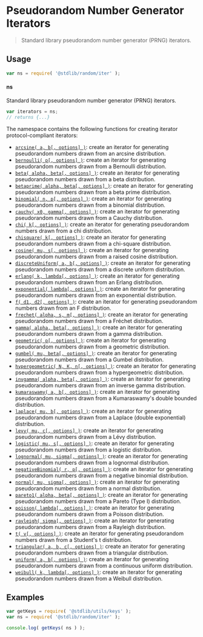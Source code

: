 <!--

@license Apache-2.0

Copyright (c) 2018 The Stdlib Authors.

Licensed under the Apache License, Version 2.0 (the "License");
you may not use this file except in compliance with the License.
You may obtain a copy of the License at

   http://www.apache.org/licenses/LICENSE-2.0

Unless required by applicable law or agreed to in writing, software
distributed under the License is distributed on an "AS IS" BASIS,
WITHOUT WARRANTIES OR CONDITIONS OF ANY KIND, either express or implied.
See the License for the specific language governing permissions and
limitations under the License.

-->

# Pseudorandom Number Generator Iterators

> Standard library pseudorandom number generator (PRNG) iterators.

<section class="usage">

## Usage

```javascript
var ns = require( '@stdlib/random/iter' );
```

#### ns

Standard library pseudorandom number generator (PRNG) iterators.

```javascript
var iterators = ns;
// returns {...}
```

The namespace contains the following functions for creating iterator protocol-compliant iterators:

<!-- <toc pattern="*"> -->

<div class="namespace-toc">

-   <span class="signature">[`arcsine( a, b[, options] )`][@stdlib/random/iter/arcsine]</span><span class="delimiter">: </span><span class="description">create an iterator for generating pseudorandom numbers drawn from an arcsine distribution.</span>
-   <span class="signature">[`bernoulli( p[, options] )`][@stdlib/random/iter/bernoulli]</span><span class="delimiter">: </span><span class="description">create an iterator for generating pseudorandom numbers drawn from a Bernoulli distribution.</span>
-   <span class="signature">[`beta( alpha, beta[, options] )`][@stdlib/random/iter/beta]</span><span class="delimiter">: </span><span class="description">create an iterator for generating pseudorandom numbers drawn from a beta distribution.</span>
-   <span class="signature">[`betaprime( alpha, beta[, options] )`][@stdlib/random/iter/betaprime]</span><span class="delimiter">: </span><span class="description">create an iterator for generating pseudorandom numbers drawn from a beta prime distribution.</span>
-   <span class="signature">[`binomial( n, p[, options] )`][@stdlib/random/iter/binomial]</span><span class="delimiter">: </span><span class="description">create an iterator for generating pseudorandom numbers drawn from a binomial distribution.</span>
-   <span class="signature">[`cauchy( x0, gamma[, options] )`][@stdlib/random/iter/cauchy]</span><span class="delimiter">: </span><span class="description">create an iterator for generating pseudorandom numbers drawn from a Cauchy distribution.</span>
-   <span class="signature">[`chi( k[, options] )`][@stdlib/random/iter/chi]</span><span class="delimiter">: </span><span class="description">create an iterator for generating pseudorandom numbers drawn from a chi distribution.</span>
-   <span class="signature">[`chisquare( k[, options] )`][@stdlib/random/iter/chisquare]</span><span class="delimiter">: </span><span class="description">create an iterator for generating pseudorandom numbers drawn from a chi-square distribution.</span>
-   <span class="signature">[`cosine( mu, s[, options] )`][@stdlib/random/iter/cosine]</span><span class="delimiter">: </span><span class="description">create an iterator for generating pseudorandom numbers drawn from a raised cosine distribution.</span>
-   <span class="signature">[`discreteUniform( a, b[, options] )`][@stdlib/random/iter/discrete-uniform]</span><span class="delimiter">: </span><span class="description">create an iterator for generating pseudorandom numbers drawn from a discrete uniform distribution.</span>
-   <span class="signature">[`erlang( k, lambda[, options] )`][@stdlib/random/iter/erlang]</span><span class="delimiter">: </span><span class="description">create an iterator for generating pseudorandom numbers drawn from an Erlang distribution.</span>
-   <span class="signature">[`exponential( lambda[, options] )`][@stdlib/random/iter/exponential]</span><span class="delimiter">: </span><span class="description">create an iterator for generating pseudorandom numbers drawn from an exponential distribution.</span>
-   <span class="signature">[`f( d1, d2[, options] )`][@stdlib/random/iter/f]</span><span class="delimiter">: </span><span class="description">create an iterator for generating pseudorandom numbers drawn from an F distribution.</span>
-   <span class="signature">[`frechet( alpha, s, m[, options] )`][@stdlib/random/iter/frechet]</span><span class="delimiter">: </span><span class="description">create an iterator for generating pseudorandom numbers drawn from a Fréchet distribution.</span>
-   <span class="signature">[`gamma( alpha, beta[, options] )`][@stdlib/random/iter/gamma]</span><span class="delimiter">: </span><span class="description">create an iterator for generating pseudorandom numbers drawn from a gamma distribution.</span>
-   <span class="signature">[`geometric( p[, options] )`][@stdlib/random/iter/geometric]</span><span class="delimiter">: </span><span class="description">create an iterator for generating pseudorandom numbers drawn from a geometric distribution.</span>
-   <span class="signature">[`gumbel( mu, beta[, options] )`][@stdlib/random/iter/gumbel]</span><span class="delimiter">: </span><span class="description">create an iterator for generating pseudorandom numbers drawn from a Gumbel distribution.</span>
-   <span class="signature">[`hypergeometric( N, K, n[, options] )`][@stdlib/random/iter/hypergeometric]</span><span class="delimiter">: </span><span class="description">create an iterator for generating pseudorandom numbers drawn from a hypergeometric distribution.</span>
-   <span class="signature">[`invgamma( alpha, beta[, options] )`][@stdlib/random/iter/invgamma]</span><span class="delimiter">: </span><span class="description">create an iterator for generating pseudorandom numbers drawn from an inverse gamma distribution.</span>
-   <span class="signature">[`kumaraswamy( a, b[, options] )`][@stdlib/random/iter/kumaraswamy]</span><span class="delimiter">: </span><span class="description">create an iterator for generating pseudorandom numbers drawn from a Kumaraswamy's double bounded distribution.</span>
-   <span class="signature">[`laplace( mu, b[, options] )`][@stdlib/random/iter/laplace]</span><span class="delimiter">: </span><span class="description">create an iterator for generating pseudorandom numbers drawn from a Laplace (double exponential) distribution.</span>
-   <span class="signature">[`levy( mu, c[, options] )`][@stdlib/random/iter/levy]</span><span class="delimiter">: </span><span class="description">create an iterator for generating pseudorandom numbers drawn from a Lévy distribution.</span>
-   <span class="signature">[`logistic( mu, s[, options] )`][@stdlib/random/iter/logistic]</span><span class="delimiter">: </span><span class="description">create an iterator for generating pseudorandom numbers drawn from a logistic distribution.</span>
-   <span class="signature">[`lognormal( mu, sigma[, options] )`][@stdlib/random/iter/lognormal]</span><span class="delimiter">: </span><span class="description">create an iterator for generating pseudorandom numbers drawn from a lognormal distribution.</span>
-   <span class="signature">[`negativeBinomial( r, p[, options] )`][@stdlib/random/iter/negative-binomial]</span><span class="delimiter">: </span><span class="description">create an iterator for generating pseudorandom numbers drawn from a negative binomial distribution.</span>
-   <span class="signature">[`normal( mu, sigma[, options] )`][@stdlib/random/iter/normal]</span><span class="delimiter">: </span><span class="description">create an iterator for generating pseudorandom numbers drawn from a normal distribution.</span>
-   <span class="signature">[`pareto1( alpha, beta[, options] )`][@stdlib/random/iter/pareto-type1]</span><span class="delimiter">: </span><span class="description">create an iterator for generating pseudorandom numbers drawn from a Pareto (Type I) distribution.</span>
-   <span class="signature">[`poisson( lambda[, options] )`][@stdlib/random/iter/poisson]</span><span class="delimiter">: </span><span class="description">create an iterator for generating pseudorandom numbers drawn from a Poisson distribution.</span>
-   <span class="signature">[`rayleigh( sigma[, options] )`][@stdlib/random/iter/rayleigh]</span><span class="delimiter">: </span><span class="description">create an iterator for generating pseudorandom numbers drawn from a Rayleigh distribution.</span>
-   <span class="signature">[`t( v[, options] )`][@stdlib/random/iter/t]</span><span class="delimiter">: </span><span class="description">create an iterator for generating pseudorandom numbers drawn from a Student's t distribution.</span>
-   <span class="signature">[`triangular( a, b, c[, options] )`][@stdlib/random/iter/triangular]</span><span class="delimiter">: </span><span class="description">create an iterator for generating pseudorandom numbers drawn from a triangular distribution.</span>
-   <span class="signature">[`uniform( a, b[, options] )`][@stdlib/random/iter/uniform]</span><span class="delimiter">: </span><span class="description">create an iterator for generating pseudorandom numbers drawn from a continuous uniform distribution.</span>
-   <span class="signature">[`weibull( k, lambda[, options] )`][@stdlib/random/iter/weibull]</span><span class="delimiter">: </span><span class="description">create an iterator for generating pseudorandom numbers drawn from a Weibull distribution.</span>

</div>

<!-- </toc> -->

</section>

<!-- /.usage -->

<section class="examples">

## Examples

<!-- TODO: better examples -->

<!-- eslint no-undef: "error" -->

```javascript
var getKeys = require( '@stdlib/utils/keys' );
var ns = require( '@stdlib/random/iter' );

console.log( getKeys( ns ) );
```

</section>

<!-- /.examples -->

<section class="links">

<!-- <toc-links> -->

[@stdlib/random/iter/arcsine]: https://github.com/stdlib-js/stdlib/tree/develop/lib/node_modules/%40stdlib/random/iter/arcsine

[@stdlib/random/iter/bernoulli]: https://github.com/stdlib-js/stdlib/tree/develop/lib/node_modules/%40stdlib/random/iter/bernoulli

[@stdlib/random/iter/beta]: https://github.com/stdlib-js/stdlib/tree/develop/lib/node_modules/%40stdlib/random/iter/beta

[@stdlib/random/iter/betaprime]: https://github.com/stdlib-js/stdlib/tree/develop/lib/node_modules/%40stdlib/random/iter/betaprime

[@stdlib/random/iter/binomial]: https://github.com/stdlib-js/stdlib/tree/develop/lib/node_modules/%40stdlib/random/iter/binomial

[@stdlib/random/iter/cauchy]: https://github.com/stdlib-js/stdlib/tree/develop/lib/node_modules/%40stdlib/random/iter/cauchy

[@stdlib/random/iter/chi]: https://github.com/stdlib-js/stdlib/tree/develop/lib/node_modules/%40stdlib/random/iter/chi

[@stdlib/random/iter/chisquare]: https://github.com/stdlib-js/stdlib/tree/develop/lib/node_modules/%40stdlib/random/iter/chisquare

[@stdlib/random/iter/cosine]: https://github.com/stdlib-js/stdlib/tree/develop/lib/node_modules/%40stdlib/random/iter/cosine

[@stdlib/random/iter/discrete-uniform]: https://github.com/stdlib-js/stdlib/tree/develop/lib/node_modules/%40stdlib/random/iter/discrete-uniform

[@stdlib/random/iter/erlang]: https://github.com/stdlib-js/stdlib/tree/develop/lib/node_modules/%40stdlib/random/iter/erlang

[@stdlib/random/iter/exponential]: https://github.com/stdlib-js/stdlib/tree/develop/lib/node_modules/%40stdlib/random/iter/exponential

[@stdlib/random/iter/f]: https://github.com/stdlib-js/stdlib/tree/develop/lib/node_modules/%40stdlib/random/iter/f

[@stdlib/random/iter/frechet]: https://github.com/stdlib-js/stdlib/tree/develop/lib/node_modules/%40stdlib/random/iter/frechet

[@stdlib/random/iter/gamma]: https://github.com/stdlib-js/stdlib/tree/develop/lib/node_modules/%40stdlib/random/iter/gamma

[@stdlib/random/iter/geometric]: https://github.com/stdlib-js/stdlib/tree/develop/lib/node_modules/%40stdlib/random/iter/geometric

[@stdlib/random/iter/gumbel]: https://github.com/stdlib-js/stdlib/tree/develop/lib/node_modules/%40stdlib/random/iter/gumbel

[@stdlib/random/iter/hypergeometric]: https://github.com/stdlib-js/stdlib/tree/develop/lib/node_modules/%40stdlib/random/iter/hypergeometric

[@stdlib/random/iter/invgamma]: https://github.com/stdlib-js/stdlib/tree/develop/lib/node_modules/%40stdlib/random/iter/invgamma

[@stdlib/random/iter/kumaraswamy]: https://github.com/stdlib-js/stdlib/tree/develop/lib/node_modules/%40stdlib/random/iter/kumaraswamy

[@stdlib/random/iter/laplace]: https://github.com/stdlib-js/stdlib/tree/develop/lib/node_modules/%40stdlib/random/iter/laplace

[@stdlib/random/iter/levy]: https://github.com/stdlib-js/stdlib/tree/develop/lib/node_modules/%40stdlib/random/iter/levy

[@stdlib/random/iter/logistic]: https://github.com/stdlib-js/stdlib/tree/develop/lib/node_modules/%40stdlib/random/iter/logistic

[@stdlib/random/iter/lognormal]: https://github.com/stdlib-js/stdlib/tree/develop/lib/node_modules/%40stdlib/random/iter/lognormal

[@stdlib/random/iter/negative-binomial]: https://github.com/stdlib-js/stdlib/tree/develop/lib/node_modules/%40stdlib/random/iter/negative-binomial

[@stdlib/random/iter/normal]: https://github.com/stdlib-js/stdlib/tree/develop/lib/node_modules/%40stdlib/random/iter/normal

[@stdlib/random/iter/pareto-type1]: https://github.com/stdlib-js/stdlib/tree/develop/lib/node_modules/%40stdlib/random/iter/pareto-type1

[@stdlib/random/iter/poisson]: https://github.com/stdlib-js/stdlib/tree/develop/lib/node_modules/%40stdlib/random/iter/poisson

[@stdlib/random/iter/rayleigh]: https://github.com/stdlib-js/stdlib/tree/develop/lib/node_modules/%40stdlib/random/iter/rayleigh

[@stdlib/random/iter/t]: https://github.com/stdlib-js/stdlib/tree/develop/lib/node_modules/%40stdlib/random/iter/t

[@stdlib/random/iter/triangular]: https://github.com/stdlib-js/stdlib/tree/develop/lib/node_modules/%40stdlib/random/iter/triangular

[@stdlib/random/iter/uniform]: https://github.com/stdlib-js/stdlib/tree/develop/lib/node_modules/%40stdlib/random/iter/uniform

[@stdlib/random/iter/weibull]: https://github.com/stdlib-js/stdlib/tree/develop/lib/node_modules/%40stdlib/random/iter/weibull

<!-- </toc-links> -->

</section>

<!-- /.links -->
